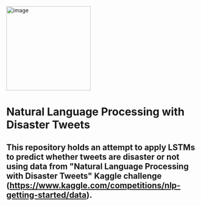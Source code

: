 <img width="221" alt="image" src="https://user-images.githubusercontent.com/89664911/167133072-f666276a-3bf0-48a0-89ce-572d15417ef4.png">

# Natural Language Processing with Disaster Tweets #
## This repository holds an attempt to apply LSTMs to predict whether tweets are disaster or not using data from "Natural Language Processing with Disaster Tweets" Kaggle challenge (https://www.kaggle.com/competitions/nlp-getting-started/data).


